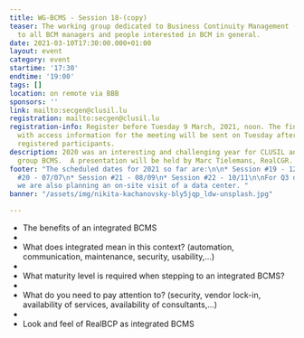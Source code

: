 ```yaml
---
title: WG-BCMS - Session 18-(copy)
teaser: The working group dedicated to Business Continuity Management (BCMS) is addressed
  to all BCM managers and people interested in BCM in general.
date: 2021-03-10T17:30:00.000+01:00
layout: event
category: event
startime: '17:30'
endtime: '19:00'
tags: []
location: on remote via BBB
sponsors: ''
link: mailto:secgen@clusil.lu
registration: mailto:secgen@clusil.lu
registration-info: Register before Tuesday 9 March, 2021, noon. The final confirmation
  with access information for the meeting will be sent on Tuesday afternoon to all
  registered participants.
description: 2020 was an interesting and challenging year for CLUSIL and our working
  group BCMS.  A presentation will be held by Marc Tielemans, RealCGR.
footer: "The scheduled dates for 2021 so far are:\n\n* Session #19 - 12/05\n* Session
  #20 - 07/07\n* Session #21 - 08/09\n* Session #22 - 10/11\n\nFor Q3 or Q4, 2021
  we are also planning an on-site visit of a data center. "
banner: "/assets/img/nikita-kachanovsky-bly5jqp_ldw-unsplash.jpg"

---
```

* The benefits of an integrated BCMS
* 
* What does integrated mean in this context? (automation, communication, maintenance, security, usability,...)
* 
* What maturity level is required when stepping to an integrated BCMS?
* 
* What do you need to pay attention to? (security, vendor lock-in, availability of services, availability of consultants,...)
* 
* Look and feel of RealBCP as integrated BCMS